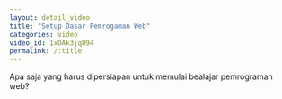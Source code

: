 ```yaml
---
layout: detail_video
title: "Setup Dasar Pemrogaman Web"
categories: video
video_id: 1xDAk3jqU94
permalink: /:title
---
```

Apa saja yang harus dipersiapan untuk memulai bealajar pemrograman web?